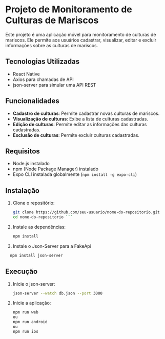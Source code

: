 # Projeto de Monitoramento de Culturas de Mariscos

Este projeto é uma aplicação móvel para monitoramento de culturas de mariscos. Ele permite aos usuários cadastrar, visualizar, editar e excluir informações sobre as culturas de mariscos.

## Tecnologias Utilizadas

- React Native
- Axios para chamadas de API
- json-server para simular uma API REST

## Funcionalidades

- **Cadastro de culturas**: Permite cadastrar novas culturas de mariscos.
- **Visualização de culturas**: Exibe a lista de culturas cadastradas.
- **Edição de culturas**: Permite editar as informações das culturas cadastradas.
- **Exclusão de culturas**: Permite excluir culturas cadastradas.

## Requisitos

- Node.js instalado
- npm (Node Package Manager) instalado
- Expo CLI instalada globalmente (`npm install -g expo-cli`)

## Instalação

1. Clone o repositório:

   ```sh
   git clone https://github.com/seu-usuario/nome-do-repositorio.git
   cd nome-do-repositorio ```

2. Instale as dependências:

   ```sh
   npm install

3. Instale o Json-Server para a FakeApi
 ```sh
   npm install json-server
```

## Execução
1. Inicie o json-server:

   ```sh
   json-server --watch db.json --port 3000

2. Inicie a aplicação:

   ```sh
   npm run web
   ou
   npm run android
   ou
   npm run ios

    
